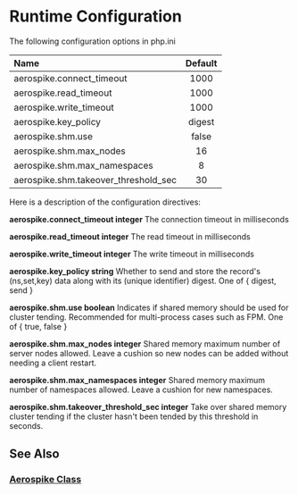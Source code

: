 
# Runtime Configuration

The following configuration options in php.ini

| Name  | Default  |
|:------|:---------:|
| aerospike.connect_timeout | 1000 |
| aerospike.read_timeout | 1000 |
| aerospike.write_timeout | 1000 |
| aerospike.key_policy | digest |
| aerospike.shm.use | false |
| aerospike.shm.max_nodes | 16 |
| aerospike.shm.max_namespaces | 8 |
| aerospike.shm.takeover_threshold_sec | 30 |

Here is a description of the configuration directives:

**aerospike.connect_timeout integer**
    The connection timeout in milliseconds

**aerospike.read_timeout integer**
    The read timeout in milliseconds

**aerospike.write_timeout integer**
    The write timeout in milliseconds

**aerospike.key_policy string**
    Whether to send and store the record's (ns,set,key) data along with its (unique identifier) digest. One of { digest, send }

**aerospike.shm.use boolean**
    Indicates if shared memory should be used for cluster tending. Recommended for multi-process cases such as FPM. One of { true, false }

**aerospike.shm.max_nodes integer**
    Shared memory maximum number of server nodes allowed. Leave a cushion so new nodes can be added without needing a client restart.

**aerospike.shm.max_namespaces integer**
    Shared memory maximum number of namespaces allowed. Leave a cushion for new namespaces.

**aerospike.shm.takeover_threshold_sec integer**
    Take over shared memory cluster tending if the cluster hasn't been tended by this threshold in seconds.

## See Also

### [Aerospike Class](aerospike.md)
